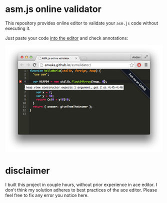 # asm.js online validator

This repository provides online editor to validate your `asm.js` code without
executing it.

Just paste your code [into the editor](http://anvaka.github.io/asmalidator/) and
check annotations:

![Error demo](https://raw.githubusercontent.com/anvaka/asmalidator/master/media/error_demo.png)

# disclaimer

I built this project in couple hours, without prior experience in ace editor.
I don't think my solution adheres to best practices of the ace editor. Please
feel free to fix any error you notice here.
